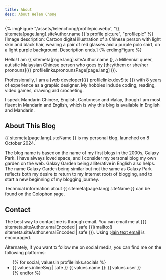 ```yaml
---
title: About
desc: About Helen Chong
---
```

{% imgFigure "/assets/helenchong/profilepic.webp", "{{ sitemeta[page.lang].siteAuthor.name }}'s profile picture", "profilepic" %}
[Image description: Cartoon digital illustration of a Chinese person with light skin and black hair, wearing a pair of red glasses and a purple polo shirt, on a light purple background. Description ends.]
{% endimgFigure %}

Hello! I am {{ sitemeta[page.lang].siteAuthor.name }}, a Millennial queer, autistic Malaysian Chinese person who goes by [they/them or she/her pronouns]({{ profilelinks.pronounsPage[page.lang] }}).

Professionally, I am a [web developer]({{ profilelinks.devSite }}) with 8 years of experience as a graphic designer. My hobbies include coding, reading, video games, drawing and crocheting.

I speak Mandarin Chinese, English, Cantonese and Malay, though I am most fluent in Mandarin and English, which is why this blog is available in English and Mandarin.

## About This Blog

{{ sitemeta[page.lang].siteName }} is my personal blog, launched on 8 October 2024.

The blog name is based on the name of my first blogs in the 2000s, Galaxy Park. I have always loved space, and I consider my personal blog my own garden on the web. Galaxy Garden being alliterative in English also helps. The name Galaxy Garden being similar but not the same as Galaxy Park reflects both my desire to return to my internet roots of blogging, and to start a new beginning of my blogging journey.

Technical information about {{ sitemeta[page.lang].siteName }} can be found on the [Colophon](colophon.md) page.

## Contact

The best way to contact me is through email. You can email me at [{{ sitemeta.siteAuthor.emailEncoded | safe }}](mailto:{{ sitemeta.siteAuthor.emailEncoded | safe }}). Using [plain text email](https://useplaintext.email/) is encouraged.

Alternately, if you want to follow me on social media, you can find me on the following platforms:
<ul>
    {% for social, values in profilelinks.socials %}
    <li>
        {{ values.inlineSvg | safe }} {{ values.name }}:
        <a{% if values.isExternalLink %} class="external-link"{% endif %} href="{{ values.url }}">{{ values.user }}</a>
    </li>
    {% endfor %}
</ul>
